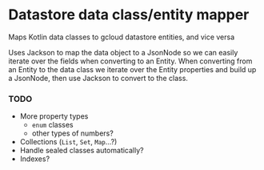 # Datastore data class/entity mapper

Maps Kotlin data classes to gcloud datastore entities, and vice versa

Uses Jackson to map the data object to a JsonNode so we can easily iterate over
the fields when converting to an Entity. When converting from an Entity to 
the data class we iterate over the Entity properties and build up a JsonNode,
then use Jackson to convert to the class.

### TODO

- More property types
  - `enum` classes
  - other types of numbers?
- Collections (`List`, `Set`, `Map`...?)
- Handle sealed classes automatically?
- Indexes?
